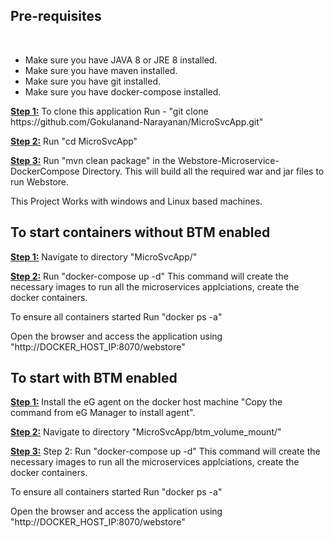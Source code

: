 <h2>Pre-requisites</h2> <br>
<ul>
  <li>Make sure you have JAVA 8 or JRE 8 installed.</li>
  <li>Make sure you have maven installed.</li>
  <li>Make sure you have git installed.</li>
  <li>Make sure you have docker-compose installed.</li>
</ul>
<b><u>Step 1:</u></b> To clone this application Run - "git clone https://github.com/Gokulanand-Narayanan/MicroSvcApp.git"

<b><u>Step 2:</u></b> Run "cd MicroSvcApp"

<b><u>Step 3:</u></b> Run "mvn clean package" in the Webstore-Microservice-DockerCompose Directory. This will build all the required war and jar files to run Webstore.

This Project Works with windows and Linux based machines.

<h2>To start containers without BTM enabled</h2>

<b><u>Step 1:</u></b> Navigate to directory "MicroSvcApp/"  

<b><u>Step 2:</u></b> Run "docker-compose up -d" This command will create the necessary images to run all the microservices applciations, create the docker containers. 

To ensure all containers started  Run "docker ps -a"

Open the browser and access the application using "http://DOCKER_HOST_IP:8070/webstore"


<h2>To start with BTM enabled </h2>

<b><u>Step 1:</u></b> Install the eG agent on the docker host machine "Copy the command from eG Manager to install agent".

<b><u>Step 2:</u></b> Navigate to directory "MicroSvcApp/btm_volume_mount/" 

<b><u>Step 3:</u></b> Step 2: Run "docker-compose up -d" This command will create the necessary images to run all the microservices applciations, create the docker containers.

To ensure all containers started  Run "docker ps -a"

Open the browser and access the application using "http://DOCKER_HOST_IP:8070/webstore"

